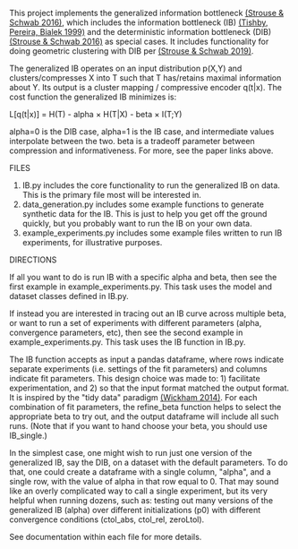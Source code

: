 This project implements the generalized information bottleneck [(Strouse & Schwab 2016)](https://arxiv.org/abs/1604.00268), which includes the information bottleneck (IB) [(Tishby, Pereira, Bialek 1999)](http://www.cs.huji.ac.il/labs/learning/Papers/allerton.pdf) and the deterministic information bottleneck (DIB) [(Strouse & Schwab 2016)](https://arxiv.org/abs/1604.00268) as special cases. It includes functionality for doing geometric clustering with DIB per [(Strouse & Schwab 2019)](https://arxiv.org/abs/1712.09657).

The generalized IB operates on an input distribution p(X,Y) and clusters/compresses X into T such that T has/retains maximal information about Y. Its output is a cluster mapping / compressive encoder q(t|x). The cost function the generalized IB minimizes is:

L[q(t|x)] = H(T) - alpha × H(T|X) - beta × I(T;Y)

alpha=0 is the DIB case, alpha=1 is the IB case, and intermediate values interpolate between the two. beta is a tradeoff parameter between compression and informativeness. For more, see the paper links above.

FILES
 
1) IB.py includes the core functionality to run the generalized IB on data. This is the primary file most will be interested in.
2) data_generation.py includes some example functions to generate synthetic data for the IB. This is just to help you get off the ground quickly, but you probably want to run the IB on your own data.
3) example_experiments.py includes some example files written to run IB experiments, for illustrative purposes.

DIRECTIONS

If all you want to do is run IB with a specific alpha and beta, then see the first example in example_experiments.py. This task uses the model and dataset classes defined in IB.py.

If instead you are interested in tracing out an IB curve across multiple beta, or want to run a set of experiments with different parameters (alpha, convergence parameters, etc), then see the second example in example_experiments.py. This task uses the IB function in IB.py.

The IB function accepts as input a pandas dataframe, where rows indicate separate experiments (i.e. settings of the fit parameters) and columns indicate fit parameters. This design choice was made to: 1) facilitate experimentation, and 2) so that the input format matched the output format. It is inspired by the "tidy data" paradigm [(Wickham 2014)](http://vita.had.co.nz/papers/tidy-data.pdf). For each combination of fit parameters, the refine_beta function helps to select the appropriate beta to try out, and the output dataframe will include all such runs. (Note that if you want to hand choose your beta, you should use IB_single.)

In the simplest case, one might wish to run just one version of the generalized IB, say the DIB, on a dataset with the default parameters. To do that, one could create a dataframe with a single column, "alpha", and a single row, with the value of alpha in that row equal to 0. That may sound like an overly complicated way to call a single experiment, but its very helpful when running dozens, such as: testing out many versions of the generalized IB (alpha) over different initializations (p0) with different convergence conditions (ctol_abs, ctol_rel, zeroLtol).

See documentation within each file for more details.

